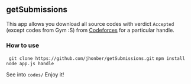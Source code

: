 ## getSubmissions
This app allows you download all source codes with verdict `Accepted` (except codes from Gym :S) from
[Codeforces](http://codeforces.com) for a particular handle.

### How to use
 ` git clone https://github.com/jhonber/getSubmissions.git`
 `npm install`
 `node app.js handle`

  See into `codes/`
  Enjoy it!
